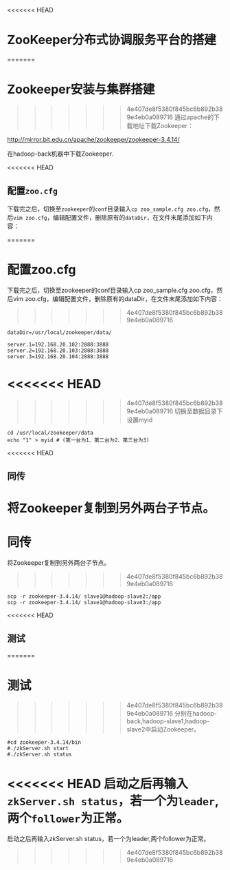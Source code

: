 <<<<<<< HEAD
# ZooKeeper分布式协调服务平台的搭建
=======
# Zookeeper安装与集群搭建
>>>>>>> 4e407de8f5380f845bc6b892b389e4eb0a089716
通过apache的下载地址下载Zookeeper：

http://mirror.bit.edu.cn/apache/zookeeper/zookeeper-3.4.14/

在hadoop-back机器中下载Zookeeper.

<<<<<<< HEAD
## 配置`zoo.cfg`
下载完之后，切换至`zookeeper`的`conf`目录输入`cp zoo_sample.cfg zoo.cfg`，然后`vim zoo.cfg`，编辑配置文件，删除原有的`dataDir`，在文件末尾添加如下内容：

=======
# 配置zoo.cfg
下载完之后，切换至zookeeper的conf目录输入cp zoo_sample.cfg zoo.cfg，然后vim zoo.cfg，编辑配置文件，删除原有的dataDir，在文件末尾添加如下内容：
>>>>>>> 4e407de8f5380f845bc6b892b389e4eb0a089716
```
dataDir=/usr/local/zookeeper/data/

server.1=192.168.20.102:2888:3888
server.2=192.168.20.103:2888:3888
server.3=192.168.20.104:2888:3888
```
<<<<<<< HEAD
=======

>>>>>>> 4e407de8f5380f845bc6b892b389e4eb0a089716
切换至数据目录下设置myid
```
cd /usr/local/zookeeper/data
echo "1" > myid # (第一台为1、第二台为2、第三台为3)
```
<<<<<<< HEAD
## 同传
将Zookeeper复制到另外两台子节点。
=======
# 同传
将Zookeeper复制到另外两台子节点。

>>>>>>> 4e407de8f5380f845bc6b892b389e4eb0a089716
```
scp -r zookeeper-3.4.14/ slave1@hadoop-slave2:/app
scp -r zookeeper-3.4.14/ slave1@hadoop-slave3:/app
```
<<<<<<< HEAD
## 测试
=======
# 测试
>>>>>>> 4e407de8f5380f845bc6b892b389e4eb0a089716
分别在hadoop-back,hadoop-slave1,hadoop-slave2中启动Zookeeper。
```
#cd zookeeper-3.4.14/bin
#./zkServer.sh start 
#./zkServer.sh status
```
<<<<<<< HEAD
启动之后再输入`zkServer.sh status`，若一个为`leader`,两个`follower`为正常。
=======

启动之后再输入zkServer.sh status，若一个为leader,两个follower为正常。
>>>>>>> 4e407de8f5380f845bc6b892b389e4eb0a089716
